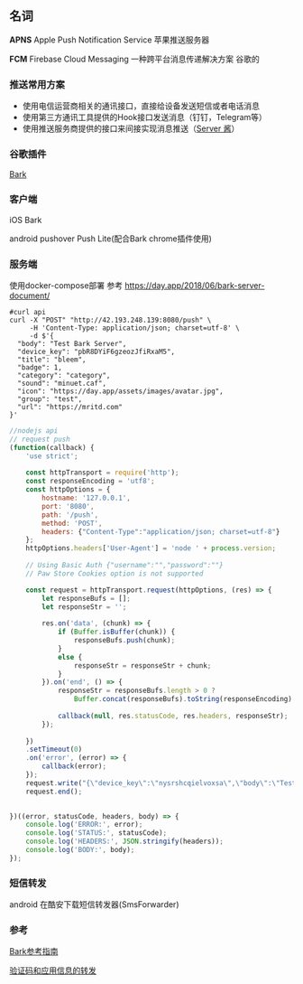



## 名词

**APNS** Apple Push Notification Service  苹果推送服务器

**FCM**  Firebase Cloud Messaging  一种跨平台消息传递解决方案 谷歌的



### 推送常用方案

- 使用电信运营商相关的通讯接口，直接给设备发送短信或者电话消息
- 使用第三方通讯工具提供的Hook接口发送消息（钉钉，Telegram等）
- 使用推送服务商提供的接口来间接实现消息推送（[Server 酱](https://sct.ftqq.com/)）



### 谷歌插件

[Bark](https://chrome.google.com/webstore/detail/bark/pmlkbdbpglkgbgopghdcmohdcmladeii?utm_source=chrome-ntp-icon)



### 客户端

iOS Bark

android  pushover  Push Lite(配合Bark chrome插件使用)



### 服务端

使用docker-compose部署   参考 https://day.app/2018/06/bark-server-document/





```shell
#curl api
curl -X "POST" "http://42.193.248.139:8080/push" \
     -H 'Content-Type: application/json; charset=utf-8' \
     -d $'{
  "body": "Test Bark Server",
  "device_key": "pbR8DYiF6gzeozJfiRxaM5",
  "title": "bleem",
  "badge": 1,
  "category": "category",
  "sound": "minuet.caf",
  "icon": "https://day.app/assets/images/avatar.jpg",
  "group": "test",
  "url": "https://mritd.com"
}'
```

```javascript
//nodejs api
// request push 
(function(callback) {
    'use strict';
        
    const httpTransport = require('http');
    const responseEncoding = 'utf8';
    const httpOptions = {
        hostname: '127.0.0.1',
        port: '8080',
        path: '/push',
        method: 'POST',
        headers: {"Content-Type":"application/json; charset=utf-8"}
    };
    httpOptions.headers['User-Agent'] = 'node ' + process.version;
 
    // Using Basic Auth {"username":"","password":""}
    // Paw Store Cookies option is not supported

    const request = httpTransport.request(httpOptions, (res) => {
        let responseBufs = [];
        let responseStr = '';
        
        res.on('data', (chunk) => {
            if (Buffer.isBuffer(chunk)) {
                responseBufs.push(chunk);
            }
            else {
                responseStr = responseStr + chunk;            
            }
        }).on('end', () => {
            responseStr = responseBufs.length > 0 ? 
                Buffer.concat(responseBufs).toString(responseEncoding) : responseStr;
            
            callback(null, res.statusCode, res.headers, responseStr);
        });
        
    })
    .setTimeout(0)
    .on('error', (error) => {
        callback(error);
    });
    request.write("{\"device_key\":\"nysrshcqielvoxsa\",\"body\":\"Test Bark Server\",\"title\":\"bleem\",\"sound\":\"minuet.caf\",\"category\":\"category\",\"url\":\"https://mritd.com\", \"group\":\"test\"}")
    request.end();
    

})((error, statusCode, headers, body) => {
    console.log('ERROR:', error); 
    console.log('STATUS:', statusCode);
    console.log('HEADERS:', JSON.stringify(headers));
    console.log('BODY:', body);
});
```

### 短信转发

android 在酷安下载短信转发器(SmsForwarder)



### 参考

[Bark参考指南](https://sspai.com/post/53090)

[验证码和应用信息的转发](https://www.sohu.com/a/519166697_115785)